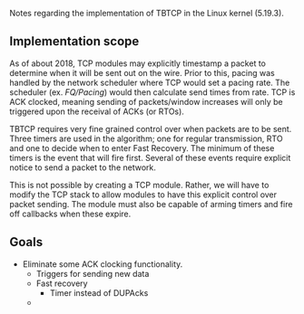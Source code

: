 Notes regarding the implementation of TBTCP in the Linux kernel (5.19.3).

## Implementation scope
As of about 2018, TCP modules may explicitly timestamp a packet to determine when it will be sent out on the wire. Prior to this, pacing was handled by the network scheduler where TCP would set a pacing rate. The scheduler (ex. *FQ/Pacing*) would then calculate send times from rate. TCP is ACK clocked, meaning sending of packets/window increases will only be triggered upon the receival of ACKs (or RTOs). 

TBTCP requires very fine grained control over when packets are to be sent. Three timers are used in the algorithm; one for regular transmission, RTO and one to decide when to enter Fast Recovery. The minimum of these timers is the event that will fire first. Several of these events require explicit notice to send a packet to the network. 

This is not possible by creating a TCP module. Rather, we will have to modify the TCP stack to allow modules to have this explicit control over packet sending. The module must also be capable of arming timers and fire off callbacks when these expire.

## Goals
- Eliminate some ACK clocking functionality.
	- Triggers for sending new data 
	- Fast recovery
		- Timer instead of DUPAcks
	- 